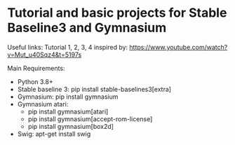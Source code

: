 # Tutorial and basic projects for Stable Baseline3 and Gymnasium

Useful links:
Tutorial 1, 2, 3, 4 inspired by:
https://www.youtube.com/watch?v=Mut_u40Sqz4&t=5197s 

Main Requirements:
- Python 3.8+
- Stable baseline 3:
    pip install stable-baselines3[extra]
- Gymnasium: 
    pip install gymnasium
- Gymnasium atari:
     - pip install gymnasium[atari]
     - pip install gymnasium[accept-rom-license]
     - pip install gymnasium[box2d]
- Swig:
     apt-get install swig

